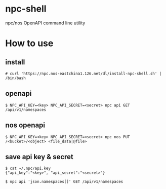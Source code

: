 # npc-shell
npc/nos OpenAPI command line utility

# How to use

## install
```
# curl 'https://npc.nos-eastchina1.126.net/dl/install-npc-shell.sh' | /bin/bash
```

## openapi
```
$ NPC_API_KEY=<key> NPC_API_SECRET=<secret> npc api GET /api/v1/namespaces
```

## nos openapi
```
$ NPC_API_KEY=<key> NPC_API_SECRET=<secret> npc nos PUT /<bucket>/<object> <file_data|@file>
```

## save api key & secret
```
$ cat ~/.npc/api.key
{"api_key":"<key>", "api_secret":"<secret>"}

$ npc api 'json.namespaces[]' GET /api/v1/namespaces
```
